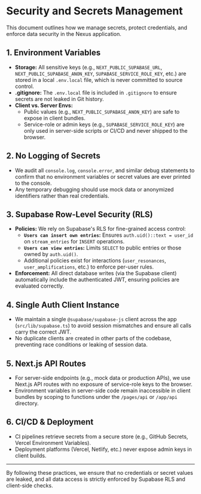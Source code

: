 # Security and Secrets Management

This document outlines how we manage secrets, protect credentials, and enforce data security in the Nexus application.

## 1. Environment Variables

- **Storage:** All sensitive keys (e.g., `NEXT_PUBLIC_SUPABASE_URL`, `NEXT_PUBLIC_SUPABASE_ANON_KEY`, `SUPABASE_SERVICE_ROLE_KEY`, etc.) are stored in a local `.env.local` file, which is never committed to source control.
- **.gitignore:** The `.env.local` file is included in `.gitignore` to ensure secrets are not leaked in Git history.
- **Client vs. Server Envs:**
  - Public values (e.g., `NEXT_PUBLIC_SUPABASE_ANON_KEY`) are safe to expose in client bundles.
  - Service-role or admin keys (e.g., `SUPABASE_SERVICE_ROLE_KEY`) are only used in server-side scripts or CI/CD and never shipped to the browser.

## 2. No Logging of Secrets

- We audit all `console.log`, `console.error`, and similar debug statements to confirm that no environment variables or secret values are ever printed to the console.
- Any temporary debugging should use mock data or anonymized identifiers rather than real credentials.

## 3. Supabase Row-Level Security (RLS)

- **Policies:** We rely on Supabase's RLS for fine-grained access control:
  - **`Users can insert own entries`:** Ensures `auth.uid()::text = user_id` on `stream_entries` for `INSERT` operations.
  - **`Users can view entries`:** Limits `SELECT` to public entries or those owned by `auth.uid()`.
  - Additional policies exist for interactions (`user_resonances`, `user_amplifications`, etc.) to enforce per-user rules.
- **Enforcement:** All direct database writes (via the Supabase client) automatically include the authenticated JWT, ensuring policies are evaluated correctly.

## 4. Single Auth Client Instance

- We maintain a single `@supabase/supabase-js` client across the app (`src/lib/supabase.ts`) to avoid session mismatches and ensure all calls carry the correct JWT.
- No duplicate clients are created in other parts of the codebase, preventing race conditions or leaking of session data.

## 5. Next.js API Routes

- For server-side endpoints (e.g., mock data or production APIs), we use Next.js API routes with no exposure of service-role keys to the browser.
- Environment variables in server-side code remain inaccessible in client bundles by scoping to functions under the `/pages/api` or `/app/api` directory.

## 6. CI/CD & Deployment

- CI pipelines retrieve secrets from a secure store (e.g., GitHub Secrets, Vercel Environment Variables).
- Deployment platforms (Vercel, Netlify, etc.) never expose admin keys in client builds.

---

By following these practices, we ensure that no credentials or secret values are leaked, and all data access is strictly enforced by Supabase RLS and client-side checks. 